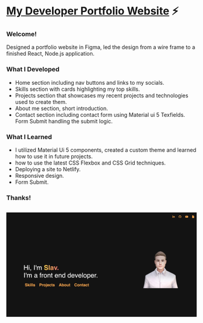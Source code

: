 # <a href="https://slavlyk-portfolio.netlify.app/">My Developer Portfolio Website</a> ⚡️

### Welcome!
Designed a portfolio website in Figma, led the design from a wire frame to a finished React, Node.js application.

### What I Developed
- Home section including nav buttons and links to my socials.
- Skills section with cards highlighting my top skills.
- Projects section that showcases my recent projects and technologies used to create them.
- About me section, short introduction.
- Contact section including contact form using Material ui 5 Texfields. Form Submit handling the submit logic.

### What I Learned
- I utilized Material Ui 5 components, created a custom theme and learned how to use it in future projects.
- how to use the latest CSS Flexbox and CSS Grid techniques.
- Deploying a site to Netlify.
- Responsive design.
- Form Submit.
### Thanks!
<h2 align="center">
    <a href="https://slavlyk-portfolio.netlify.app/">
        <img src="https://github.com/SlavLyk/Portfolio_Website/blob/master/src/imgs/Portfolio-screenshot.jpg?raw=true" alt="Portfolio" width="1000px" />
    </a>
    <br>
</h2>

